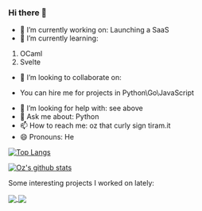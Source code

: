 ### Hi there 👋

- 🔭 I’m currently working on: Launching a SaaS
- 🌱 I’m currently learning:
 1. OCaml
 1. Svelte
- 👯 I’m looking to collaborate on:
 * You can hire me for projects in Python\Go\JavaScript
- 🤔 I’m looking for help with: see above
- 💬 Ask me about: Python
- 📫 How to reach me: oz that curly sign tiram.it
- 😄 Pronouns: He

[![Top Langs](https://github-readme-stats.vercel.app/api/top-langs/?username=oz123&hide=html,css,tex,pascal&langs_count=20)](https://github.com/anuraghazra/github-readme-stats)

[![Oz's github stats](https://github-readme-stats.vercel.app/api?username=oz123)](https://github.com/anuraghazra/github-readme-stats)  

Some interesting projects I worked on lately:

<a href="https://github.com/oz123/coredns-netbox-plugin">
  <img align="center" src="https://github-readme-stats.vercel.app/api/pin/?username=oz123&repo=coredns-netbox-plugin" />
</a>

<a href="https://github.com/pwman3/pwman3">
  <img align="center" src="https://github-readme-stats.vercel.app/api/pin/?username=pwman3&repo=pwman3" />
</a>
